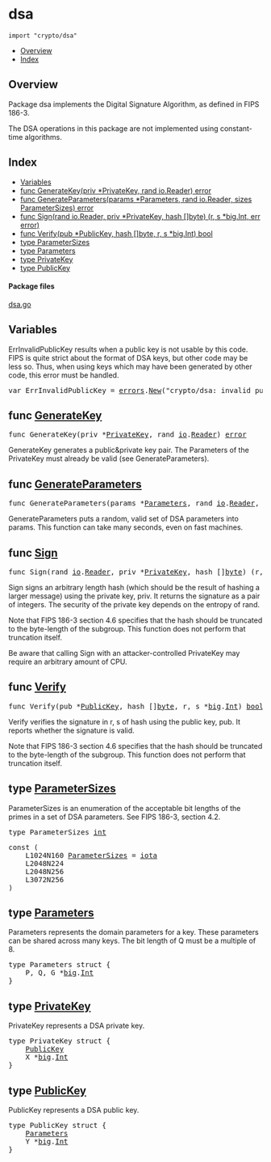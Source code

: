 

# dsa
`import "crypto/dsa"`

* [Overview](#pkg-overview)
* [Index](#pkg-index)

## <a id="pkg-overview">Overview</a>
Package dsa implements the Digital Signature Algorithm, as defined in FIPS 186-3.

The DSA operations in this package are not implemented using constant-time algorithms.




## <a id="pkg-index">Index</a>
* [Variables](#pkg-variables)
* [func GenerateKey(priv *PrivateKey, rand io.Reader) error](#GenerateKey)
* [func GenerateParameters(params *Parameters, rand io.Reader, sizes ParameterSizes) error](#GenerateParameters)
* [func Sign(rand io.Reader, priv *PrivateKey, hash []byte) (r, s *big.Int, err error)](#Sign)
* [func Verify(pub *PublicKey, hash []byte, r, s *big.Int) bool](#Verify)
* [type ParameterSizes](#ParameterSizes)
* [type Parameters](#Parameters)
* [type PrivateKey](#PrivateKey)
* [type PublicKey](#PublicKey)




#### <a id="pkg-files">Package files</a>
[dsa.go](https://golang.org/src/crypto/dsa/dsa.go) 




## <a id="pkg-variables">Variables</a>
ErrInvalidPublicKey results when a public key is not usable by this code.
FIPS is quite strict about the format of DSA keys, but other code may be
less so. Thus, when using keys which may have been generated by other code,
this error must be handled.


<pre>var <span id="ErrInvalidPublicKey">ErrInvalidPublicKey</span> = <a href="/pkg/errors/">errors</a>.<a href="/pkg/errors/#New">New</a>(&#34;crypto/dsa: invalid public key&#34;)</pre>

## <a id="GenerateKey">func</a> [GenerateKey](https://golang.org/src/crypto/dsa/dsa.go?s=3434:3490#L143)
<pre>func GenerateKey(priv *<a href="#PrivateKey">PrivateKey</a>, rand <a href="/pkg/io/">io</a>.<a href="/pkg/io/#Reader">Reader</a>) <a href="/pkg/builtin/#error">error</a></pre>
GenerateKey generates a public&private key pair. The Parameters of the
PrivateKey must already be valid (see GenerateParameters).



## <a id="GenerateParameters">func</a> [GenerateParameters](https://golang.org/src/crypto/dsa/dsa.go?s=1699:1786#L49)
<pre>func GenerateParameters(params *<a href="#Parameters">Parameters</a>, rand <a href="/pkg/io/">io</a>.<a href="/pkg/io/#Reader">Reader</a>, sizes <a href="#ParameterSizes">ParameterSizes</a>) <a href="/pkg/builtin/#error">error</a></pre>
GenerateParameters puts a random, valid set of DSA parameters into params.
This function can take many seconds, even on fast machines.



## <a id="Sign">func</a> [Sign](https://golang.org/src/crypto/dsa/dsa.go?s=4887:4970#L189)
<pre>func Sign(rand <a href="/pkg/io/">io</a>.<a href="/pkg/io/#Reader">Reader</a>, priv *<a href="#PrivateKey">PrivateKey</a>, hash []<a href="/pkg/builtin/#byte">byte</a>) (r, s *<a href="/pkg/math/big/">big</a>.<a href="/pkg/math/big/#Int">Int</a>, err <a href="/pkg/builtin/#error">error</a>)</pre>
Sign signs an arbitrary length hash (which should be the result of hashing a
larger message) using the private key, priv. It returns the signature as a
pair of integers. The security of the private key depends on the entropy of
rand.

Note that FIPS 186-3 section 4.6 specifies that the hash should be truncated
to the byte-length of the subgroup. This function does not perform that
truncation itself.

Be aware that calling Sign with an attacker-controlled PrivateKey may
require an arbitrary amount of CPU.



## <a id="Verify">func</a> [Verify](https://golang.org/src/crypto/dsa/dsa.go?s=6406:6466#L257)
<pre>func Verify(pub *<a href="#PublicKey">PublicKey</a>, hash []<a href="/pkg/builtin/#byte">byte</a>, r, s *<a href="/pkg/math/big/">big</a>.<a href="/pkg/math/big/#Int">Int</a>) <a href="/pkg/builtin/#bool">bool</a></pre>
Verify verifies the signature in r, s of hash using the public key, pub. It
reports whether the signature is valid.

Note that FIPS 186-3 section 4.6 specifies that the hash should be truncated
to the byte-length of the subgroup. This function does not perform that
truncation itself.





## <a id="ParameterSizes">type</a> [ParameterSizes](https://golang.org/src/crypto/dsa/dsa.go?s=1284:1307#L34)
ParameterSizes is an enumeration of the acceptable bit lengths of the primes
in a set of DSA parameters. See FIPS 186-3, section 4.2.


<pre>type ParameterSizes <a href="/pkg/builtin/#int">int</a></pre>



<pre>const (
    <span id="L1024N160">L1024N160</span> <a href="#ParameterSizes">ParameterSizes</a> = <a href="/pkg/builtin/#iota">iota</a>
    <span id="L2048N224">L2048N224</span>
    <span id="L2048N256">L2048N256</span>
    <span id="L3072N256">L3072N256</span>
)</pre>









## <a id="Parameters">type</a> [Parameters](https://golang.org/src/crypto/dsa/dsa.go?s=575:619#L10)
Parameters represents the domain parameters for a key. These parameters can
be shared across many keys. The bit length of Q must be a multiple of 8.


<pre>type Parameters struct {
<span id="Parameters.P"></span>    P, Q, G *<a href="/pkg/math/big/">big</a>.<a href="/pkg/math/big/#Int">Int</a>
}
</pre>











## <a id="PrivateKey">type</a> [PrivateKey](https://golang.org/src/crypto/dsa/dsa.go?s=758:807#L21)
PrivateKey represents a DSA private key.


<pre>type PrivateKey struct {
    <a href="#PublicKey">PublicKey</a>
<span id="PrivateKey.X"></span>    X *<a href="/pkg/math/big/">big</a>.<a href="/pkg/math/big/#Int">Int</a>
}
</pre>











## <a id="PublicKey">type</a> [PublicKey](https://golang.org/src/crypto/dsa/dsa.go?s=663:712#L15)
PublicKey represents a DSA public key.


<pre>type PublicKey struct {
    <a href="#Parameters">Parameters</a>
<span id="PublicKey.Y"></span>    Y *<a href="/pkg/math/big/">big</a>.<a href="/pkg/math/big/#Int">Int</a>
}
</pre>















